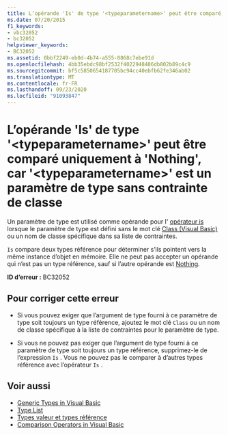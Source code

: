 ```yaml
---
title: L’opérande 'Is' de type '<typeparametername>' peut être comparé uniquement à 'Nothing', car '<typeparametername>' est un paramètre de type sans contrainte de classe
ms.date: 07/20/2015
f1_keywords:
- vbc32052
- bc32052
helpviewer_keywords:
- BC32052
ms.assetid: 0bbf2249-eb0d-4b74-a555-8868c7ebe91d
ms.openlocfilehash: 4bb35ebdc98bf2532f4022948486db802b89c4c9
ms.sourcegitcommit: bf5c5850654187705bc94cc40ebfb62fe346ab02
ms.translationtype: MT
ms.contentlocale: fr-FR
ms.lasthandoff: 09/23/2020
ms.locfileid: "91093847"
---
```

# <a name="is-operand-of-type-typeparametername-can-be-compared-only-to-nothing-because-typeparametername-is-a-type-parameter-with-no-class-constraint"></a>L’opérande 'Is' de type '\<typeparametername>' peut être comparé uniquement à 'Nothing', car '\<typeparametername>' est un paramètre de type sans contrainte de classe

Un paramètre de type est utilisé comme opérande pour l' [opérateur is](../language-reference/operators/is-operator.md) lorsque le paramètre de type est défini sans le mot clé [Class (Visual Basic)](../language-reference/statements/class-statement.md) ou un nom de classe spécifique dans sa liste de contraintes.  
  
 `Is` compare deux types référence pour déterminer s’ils pointent vers la même instance d’objet en mémoire. Elle ne peut pas accepter un opérande qui n’est pas un type référence, sauf si l’autre opérande est [Nothing](../language-reference/nothing.md).  
  
 **ID d’erreur :** BC32052  
  
## <a name="to-correct-this-error"></a>Pour corriger cette erreur  
  
- Si vous pouvez exiger que l’argument de type fourni à ce paramètre de type soit toujours un type référence, ajoutez le mot clé `Class` ou un nom de classe spécifique à la liste de contraintes pour le paramètre de type.  
  
- Si vous ne pouvez pas exiger que l’argument de type fourni à ce paramètre de type soit toujours un type référence, supprimez-le de l’expression `Is` . Vous ne pouvez pas le comparer à d’autres types référence avec l’opérateur `Is` .  
  
## <a name="see-also"></a>Voir aussi

- [Generic Types in Visual Basic](../programming-guide/language-features/data-types/generic-types.md)
- [Type List](../language-reference/statements/type-list.md)
- [Types valeur et types référence](../programming-guide/language-features/data-types/value-types-and-reference-types.md)
- [Comparison Operators in Visual Basic](../programming-guide/language-features/operators-and-expressions/comparison-operators.md)
